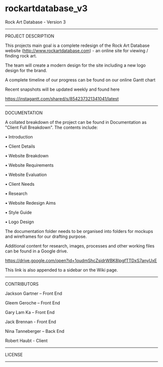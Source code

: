 # rockartdatabase_v3
Rock Art Database - Version 3

_________________________________________

PROJECT DESCRIPTION

This projects main goal is a complete redesign of the Rock Art Database website (http://www.rockartdatabase.com) - an online site for viewing / finding rock art.

The team will create a modern design for the site including a new logo design for the brand.

A complete timeline of our progress can be found on our online Gantt chart

Recent snapshots will be updated weekly and found here

https://instagantt.com/shared/s/854237321341041/latest
_________________________________________

DOCUMENTATION

A collated breakdown of the project can be found in Documentation as "Client Full Breakdown". 
The contents include:

• Introduction

• Client Details

• Website Breakdown

• Website Requirements

• Website Evaluation

• Client Needs

• Research

• Website Redesign Aims

• Style Guide

• Logo Design	


The documentation folder needs to be organised into folders for mockups and wireframes for our drafting purpose.

Additional content for research, images, processes and other working files can be found in a Google drive. 

https://drive.google.com/open?id=1oudmShcZsidrWBK8lpgfTTDxS7anyUxE

This link is also appended to a sidebar on the Wiki page.

_________________________________________

CONTRIBUTORS

Jackson Gartner – Front End

Gleem Geroche – Front End

Gary Lam Ka – Front End

Jack Brennan - Front End

Nina Tanneberger – Back End

Robert Haubt - Client

_________________________________________

LICENSE

_________________________________________

